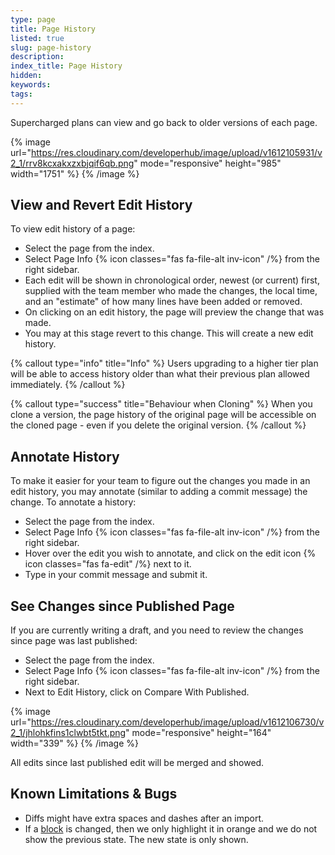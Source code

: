 ```yaml
---
type: page
title: Page History
listed: true
slug: page-history
description: 
index_title: Page History
hidden: 
keywords: 
tags: 
---
```


Supercharged plans can view and go back to older versions of each page.

{% image url="https://res.cloudinary.com/developerhub/image/upload/v1612105931/v2_1/rrv8kcxakxzxbjqif6qb.png" mode="responsive" height="985" width="1751" %}
{% /image %}

## View and Revert Edit History

To view edit history of a page:

- Select the page from the index.
- Select Page Info {% icon classes="fas fa-file-alt inv-icon" /%} from the right sidebar.
- Each edit will be shown in chronological order, newest (or current) first, supplied with the team member who made the changes, the local time, and an "estimate" of how many lines have been added or removed.
- On clicking on an edit history, the page will preview the change that was made.
- You may at this stage revert to this change. This will create a new edit history.

{% callout type="info" title="Info" %}
Users upgrading to a higher tier plan will be able to access history older than what their previous plan allowed immediately.
{% /callout %}

{% callout type="success" title="Behaviour when Cloning" %}
When you clone a version, the page history of the original page will be accessible on the cloned page - even if you delete the original version.
{% /callout %}

## Annotate History

To make it easier for your team to figure out the changes you made in an edit history, you may annotate (similar to adding a commit message) the change. To annotate a history:

- Select the page from the index.
- Select Page Info {% icon classes="fas fa-file-alt inv-icon" /%} from the right sidebar.
- Hover over the edit you wish to annotate, and click on the edit icon {% icon classes="fas fa-edit" /%} next to it.
- Type in your commit message and submit it.

## See Changes since Published Page

If you are currently writing a draft, and you need to review the changes since page was last published:

- Select the page from the index.
- Select Page Info {% icon classes="fas fa-file-alt inv-icon" /%} from the right sidebar.
- Next to Edit History, click on Compare With Published.

{% image url="https://res.cloudinary.com/developerhub/image/upload/v1612106730/v2_1/jhlohkfins1clwbt5tkt.png" mode="responsive" height="164" width="339" %}
{% /image %}

All edits since last published edit will be merged and showed.

## Known Limitations & Bugs

- Diffs might have extra spaces and dashes after an import.
- If a [block](/support-center/blocks) is changed, then we only highlight it in orange and we do not show the previous state. The new state is only shown.